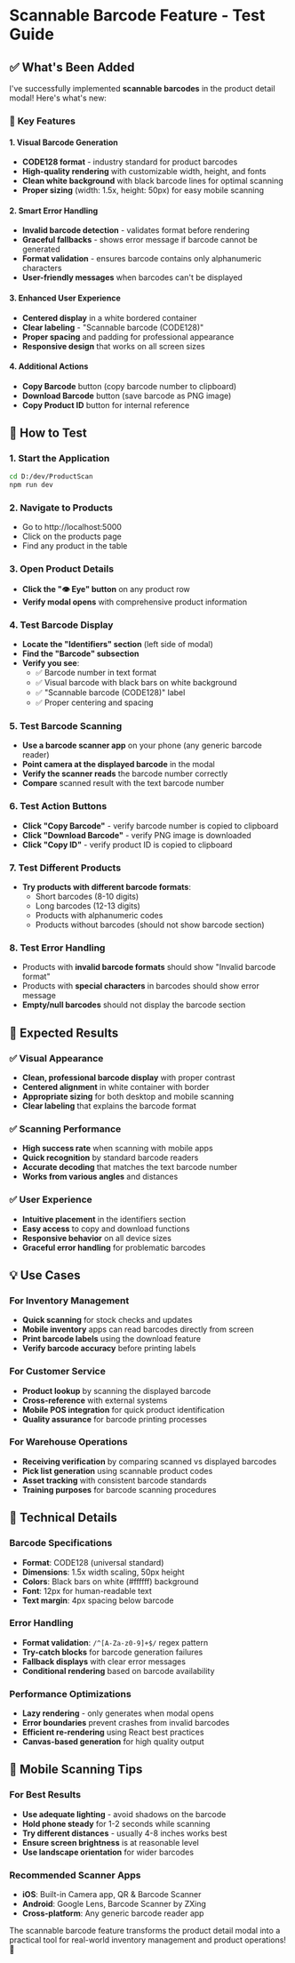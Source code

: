 # Scannable Barcode Feature - Test Guide

## ✅ What's Been Added

I've successfully implemented **scannable barcodes** in the product detail modal! Here's what's new:

### 🔧 **Key Features**

#### 1. **Visual Barcode Generation**
- **CODE128 format** - industry standard for product barcodes
- **High-quality rendering** with customizable width, height, and fonts
- **Clean white background** with black barcode lines for optimal scanning
- **Proper sizing** (width: 1.5x, height: 50px) for easy mobile scanning

#### 2. **Smart Error Handling**
- **Invalid barcode detection** - validates format before rendering
- **Graceful fallbacks** - shows error message if barcode cannot be generated
- **Format validation** - ensures barcode contains only alphanumeric characters
- **User-friendly messages** when barcodes can't be displayed

#### 3. **Enhanced User Experience**
- **Centered display** in a white bordered container
- **Clear labeling** - "Scannable barcode (CODE128)" 
- **Proper spacing** and padding for professional appearance
- **Responsive design** that works on all screen sizes

#### 4. **Additional Actions**
- **Copy Barcode** button (copy barcode number to clipboard)
- **Download Barcode** button (save barcode as PNG image)
- **Copy Product ID** button for internal reference

## 🧪 **How to Test**

### 1. **Start the Application**
```bash
cd D:/dev/ProductScan
npm run dev
```

### 2. **Navigate to Products**
- Go to http://localhost:5000
- Click on the products page
- Find any product in the table

### 3. **Open Product Details**
- **Click the "👁️ Eye" button** on any product row
- **Verify modal opens** with comprehensive product information

### 4. **Test Barcode Display**
- **Locate the "Identifiers" section** (left side of modal)
- **Find the "Barcode" subsection**
- **Verify you see**:
  - ✅ Barcode number in text format
  - ✅ Visual barcode with black bars on white background
  - ✅ "Scannable barcode (CODE128)" label
  - ✅ Proper centering and spacing

### 5. **Test Barcode Scanning**
- **Use a barcode scanner app** on your phone (any generic barcode reader)
- **Point camera at the displayed barcode** in the modal
- **Verify the scanner reads** the barcode number correctly
- **Compare** scanned result with the text barcode number

### 6. **Test Action Buttons**
- **Click "Copy Barcode"** - verify barcode number is copied to clipboard
- **Click "Download Barcode"** - verify PNG image is downloaded
- **Click "Copy ID"** - verify product ID is copied to clipboard

### 7. **Test Different Products**
- **Try products with different barcode formats**:
  - Short barcodes (8-10 digits)
  - Long barcodes (12-13 digits)
  - Products with alphanumeric codes
  - Products without barcodes (should not show barcode section)

### 8. **Test Error Handling**
- Products with **invalid barcode formats** should show "Invalid barcode format"
- Products with **special characters** in barcodes should show error message
- **Empty/null barcodes** should not display the barcode section

## 🎯 **Expected Results**

### ✅ **Visual Appearance**
- **Clean, professional barcode display** with proper contrast
- **Centered alignment** in white container with border
- **Appropriate sizing** for both desktop and mobile scanning
- **Clear labeling** that explains the barcode format

### ✅ **Scanning Performance**
- **High success rate** when scanning with mobile apps
- **Quick recognition** by standard barcode readers
- **Accurate decoding** that matches the text barcode number
- **Works from various angles** and distances

### ✅ **User Experience**
- **Intuitive placement** in the identifiers section
- **Easy access** to copy and download functions
- **Responsive behavior** on all device sizes
- **Graceful error handling** for problematic barcodes

## 💡 **Use Cases**

### **For Inventory Management**
- **Quick scanning** for stock checks and updates
- **Mobile inventory** apps can read barcodes directly from screen
- **Print barcode labels** using the download feature
- **Verify barcode accuracy** before printing labels

### **For Customer Service**
- **Product lookup** by scanning the displayed barcode
- **Cross-reference** with external systems
- **Mobile POS integration** for quick product identification
- **Quality assurance** for barcode printing processes

### **For Warehouse Operations**
- **Receiving verification** by comparing scanned vs displayed barcodes
- **Pick list generation** using scannable product codes
- **Asset tracking** with consistent barcode standards
- **Training purposes** for barcode scanning procedures

## 🔧 **Technical Details**

### **Barcode Specifications**
- **Format**: CODE128 (universal standard)
- **Dimensions**: 1.5x width scaling, 50px height
- **Colors**: Black bars on white (#ffffff) background
- **Font**: 12px for human-readable text
- **Text margin**: 4px spacing below barcode

### **Error Handling**
- **Format validation**: `/^[A-Za-z0-9]+$/` regex pattern
- **Try-catch blocks** for barcode generation failures
- **Fallback displays** with clear error messages
- **Conditional rendering** based on barcode availability

### **Performance Optimizations**
- **Lazy rendering** - only generates when modal opens
- **Error boundaries** prevent crashes from invalid barcodes
- **Efficient re-rendering** using React best practices
- **Canvas-based generation** for high quality output

## 📱 **Mobile Scanning Tips**

### **For Best Results**
- **Use adequate lighting** - avoid shadows on the barcode
- **Hold phone steady** for 1-2 seconds while scanning
- **Try different distances** - usually 4-8 inches works best
- **Ensure screen brightness** is at reasonable level
- **Use landscape orientation** for wider barcodes

### **Recommended Scanner Apps**
- **iOS**: Built-in Camera app, QR & Barcode Scanner
- **Android**: Google Lens, Barcode Scanner by ZXing
- **Cross-platform**: Any generic barcode reader app

The scannable barcode feature transforms the product detail modal into a practical tool for real-world inventory management and product operations! 🚀
